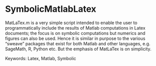 # SymbolicMatlabLatex
MatLaTex.m is a very simple script intended to enable the user to programmatically include the results of Matlab computations in Latex documents; the focus is on symbolic computations but numerics and figures can also be used. Hence it is similar in purpose to the various “sweave” packages that exist for both Matlab and other languages, e.g. SageMath, R, Python etc. But the emphasis of MatLaTex is on simplicity.

Keywords: Latex, Matlab, Symbolic
